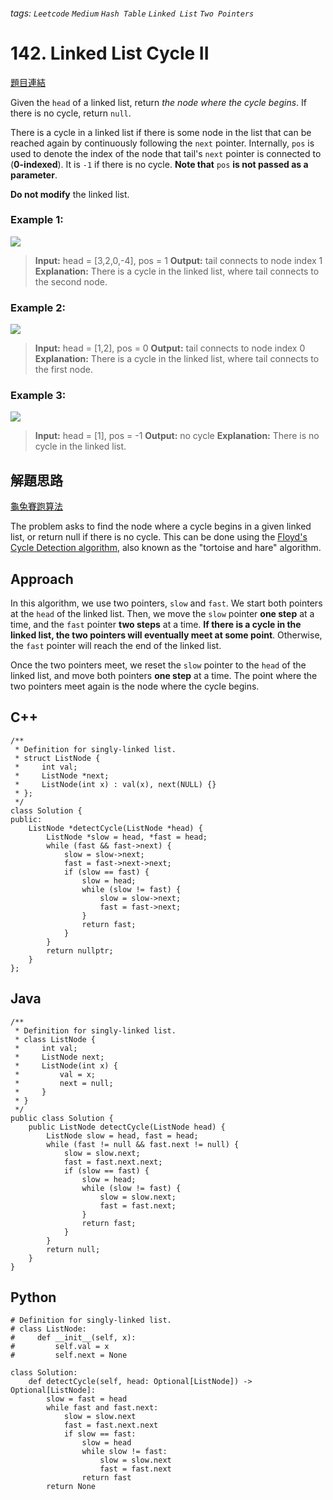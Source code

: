 ###### tags: `Leetcode` `Medium` `Hash Table` `Linked List` `Two Pointers`
# 142. Linked List Cycle II

[題目連結](https://leetcode.com/problems/linked-list-cycle-ii/)


Given the `head` of a linked list, return *the node where the cycle begins*. If there is no cycle, return `null`.

There is a cycle in a linked list if there is some node in the list that can be reached again by continuously following the `next` pointer. Internally, `pos` is used to denote the index of the node that tail's `next` pointer is connected to (**0-indexed**). It is `-1` if there is no cycle. **Note that** `pos` **is not passed as a parameter**.

**Do not modify** the linked list.

### Example 1:
![](https://i.imgur.com/CUZfkrO.png)
> **Input:** head = [3,2,0,-4], pos = 1
> **Output:** tail connects to node index 1
> **Explanation:** There is a cycle in the linked list, where tail connects to the second node.

### Example 2:
![](https://i.imgur.com/FzeORtC.png)
> **Input:** head = [1,2], pos = 0
> **Output:** tail connects to node index 0
> **Explanation:** There is a cycle in the linked list, where tail connects to the first node.

### Example 3:
![](https://i.imgur.com/kQA0DjW.png)
> **Input:** head = [1], pos = -1
> **Output:** no cycle
> **Explanation:** There is no cycle in the linked list.

## 解題思路
[龜兔賽跑算法](https://hackmd.io/@leetcodeguy/floyd_cycle_detection)

The problem asks to find the node where a cycle begins in a given linked list, or return null if there is no cycle. This can be done using the [Floyd's Cycle Detection algorithm](https://zh.wikipedia.org/zh-tw/Floyd%E5%88%A4%E5%9C%88%E7%AE%97%E6%B3%95), also known as the "tortoise and hare" algorithm.

## Approach
In this algorithm, we use two pointers, `slow` and `fast`. We start both pointers at the `head` of the linked list. Then, we move the `slow` pointer **one step** at a time, and the `fast` pointer **two steps** at a time. **If there is a cycle in the linked list, the two pointers will eventually meet at some point**. Otherwise, the `fast` pointer will reach the end of the linked list.

Once the two pointers meet, we reset the `slow` pointer to the `head` of the linked list, and move both pointers **one step** at a time. The point where the two pointers meet again is the node where the cycle begins.

## C++
```cpp=
/**
 * Definition for singly-linked list.
 * struct ListNode {
 *     int val;
 *     ListNode *next;
 *     ListNode(int x) : val(x), next(NULL) {}
 * };
 */
class Solution {
public:
    ListNode *detectCycle(ListNode *head) {
        ListNode *slow = head, *fast = head;
        while (fast && fast->next) {
            slow = slow->next;
            fast = fast->next->next;
            if (slow == fast) {
                slow = head;
                while (slow != fast) {
                    slow = slow->next;
                    fast = fast->next;
                }
                return fast;
            }
        }
        return nullptr;
    }
};
```

## Java
```java=
/**
 * Definition for singly-linked list.
 * class ListNode {
 *     int val;
 *     ListNode next;
 *     ListNode(int x) {
 *         val = x;
 *         next = null;
 *     }
 * }
 */
public class Solution {
    public ListNode detectCycle(ListNode head) {
        ListNode slow = head, fast = head;
        while (fast != null && fast.next != null) {
            slow = slow.next;
            fast = fast.next.next;
            if (slow == fast) {
                slow = head;
                while (slow != fast) {
                    slow = slow.next;
                    fast = fast.next;
                }   
                return fast;
            }
        }
        return null;
    }
}
```

## Python
```python=
# Definition for singly-linked list.
# class ListNode:
#     def __init__(self, x):
#         self.val = x
#         self.next = None

class Solution:
    def detectCycle(self, head: Optional[ListNode]) -> Optional[ListNode]:
        slow = fast = head
        while fast and fast.next:
            slow = slow.next
            fast = fast.next.next
            if slow == fast:
                slow = head
                while slow != fast:
                    slow = slow.next
                    fast = fast.next
                return fast
        return None
```